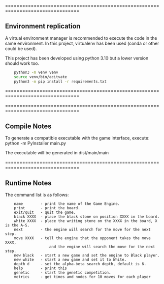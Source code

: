 ================================================================================

Environment replication
-------------
A virtual environment manager is recommended to execute the code in the same environment. In this project, virtualenv has been used (conda or other could be used).

This project has been developed using python 3.10 but a lower version should work too.

```bash
    python3 -m venv venv
    source venv/bin/acitvate
    python3 -m pip install -r requirements.txt
```


================================================================================


================================================================================

Compile Notes
-------------

To generate a compatible executable with the game interface, execute:
    python -m PyInstaller main.py
    
The executable will be generated in dist/main/main

================================================================================

Runtime Notes
-------------

The command list is as follows:

        name        - print the name of the Game Engine.
        print       - print the board.
        exit/quit   - quit the game.
        black XXXX  - place the black stone on position XXXX in the board.
        white XXXX  - place the writing stone on the XXXX in the board, X is the A-S.
        next        - the engine will search for the move for the next step.
        move XXXX   - tell the engine that the opponent takes the move XXXX,
                        and the engine will search the move for the next step.
        new black   - start a new game and set the engine to Black player.
        new white   - start a new game and set it to White.
        depth d     - set the alpha-beta search depth, default is 6.
        help        - print this 
        genetic     - start the genetic competition.
        metrics     - get times and nodes for 10 moves for each player
